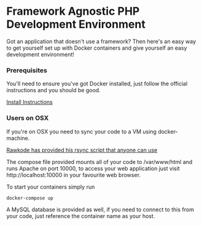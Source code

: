 # Framework Agnostic PHP Development Environment
Got an application that doesn't use a framework? Then here's an easy way to get yourself set up with Docker containers and give yourself an easy development environment!


### Prerequisites
You'll need to ensure you've got Docker installed, just follow the official instructions and you should be good.

[Install Instructions](https://docs.docker.com/engine/installation/)

### Users on OSX
If you're on OSX you need to sync your code to a VM using docker-machine.

[Rawkode has provided his rsync script that anyone can use](https://github.com/rawkode/docker-machine-rsync)

The compose file provided mounts all of your code to /var/www/html and runs Apache on port 10000, to access your web application just visit http://localhost:10000 in your favourite web browser.

To start your containers simply run
```shell
docker-compose up
```

A MySQL database is provided as well, if you need to connect to this from your code, just reference the container name as your host.
